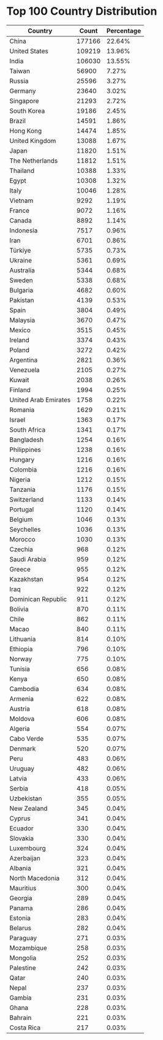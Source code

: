 # Top 100 Country Distribution
| Country | Count | Percentage |
|----|----|----|
| China | 177166 | 22.64% |
| United States | 109219 | 13.96% |
| India | 106030 | 13.55% |
| Taiwan | 56900 | 7.27% |
| Russia | 25596 | 3.27% |
| Germany | 23640 | 3.02% |
| Singapore | 21293 | 2.72% |
| South Korea | 19186 | 2.45% |
| Brazil | 14591 | 1.86% |
| Hong Kong | 14474 | 1.85% |
| United Kingdom | 13088 | 1.67% |
| Japan | 11820 | 1.51% |
| The Netherlands | 11812 | 1.51% |
| Thailand | 10388 | 1.33% |
| Egypt | 10308 | 1.32% |
| Italy | 10046 | 1.28% |
| Vietnam | 9292 | 1.19% |
| France | 9072 | 1.16% |
| Canada | 8892 | 1.14% |
| Indonesia | 7517 | 0.96% |
| Iran | 6701 | 0.86% |
| Türkiye | 5735 | 0.73% |
| Ukraine | 5361 | 0.69% |
| Australia | 5344 | 0.68% |
| Sweden | 5338 | 0.68% |
| Bulgaria | 4682 | 0.60% |
| Pakistan | 4139 | 0.53% |
| Spain | 3804 | 0.49% |
| Malaysia | 3670 | 0.47% |
| Mexico | 3515 | 0.45% |
| Ireland | 3374 | 0.43% |
| Poland | 3272 | 0.42% |
| Argentina | 2821 | 0.36% |
| Venezuela | 2105 | 0.27% |
| Kuwait | 2038 | 0.26% |
| Finland | 1994 | 0.25% |
| United Arab Emirates | 1758 | 0.22% |
| Romania | 1629 | 0.21% |
| Israel | 1363 | 0.17% |
| South Africa | 1341 | 0.17% |
| Bangladesh | 1254 | 0.16% |
| Philippines | 1238 | 0.16% |
| Hungary | 1216 | 0.16% |
| Colombia | 1216 | 0.16% |
| Nigeria | 1212 | 0.15% |
| Tanzania | 1176 | 0.15% |
| Switzerland | 1133 | 0.14% |
| Portugal | 1120 | 0.14% |
| Belgium | 1046 | 0.13% |
| Seychelles | 1036 | 0.13% |
| Morocco | 1030 | 0.13% |
| Czechia | 968 | 0.12% |
| Saudi Arabia | 959 | 0.12% |
| Greece | 955 | 0.12% |
| Kazakhstan | 954 | 0.12% |
| Iraq | 922 | 0.12% |
| Dominican Republic | 911 | 0.12% |
| Bolivia | 870 | 0.11% |
| Chile | 862 | 0.11% |
| Macao | 840 | 0.11% |
| Lithuania | 814 | 0.10% |
| Ethiopia | 796 | 0.10% |
| Norway | 775 | 0.10% |
| Tunisia | 656 | 0.08% |
| Kenya | 650 | 0.08% |
| Cambodia | 634 | 0.08% |
| Armenia | 622 | 0.08% |
| Austria | 618 | 0.08% |
| Moldova | 606 | 0.08% |
| Algeria | 554 | 0.07% |
| Cabo Verde | 535 | 0.07% |
| Denmark | 520 | 0.07% |
| Peru | 483 | 0.06% |
| Uruguay | 482 | 0.06% |
| Latvia | 433 | 0.06% |
| Serbia | 418 | 0.05% |
| Uzbekistan | 355 | 0.05% |
| New Zealand | 345 | 0.04% |
| Cyprus | 341 | 0.04% |
| Ecuador | 330 | 0.04% |
| Slovakia | 330 | 0.04% |
| Luxembourg | 324 | 0.04% |
| Azerbaijan | 323 | 0.04% |
| Albania | 321 | 0.04% |
| North Macedonia | 312 | 0.04% |
| Mauritius | 300 | 0.04% |
| Georgia | 289 | 0.04% |
| Panama | 286 | 0.04% |
| Estonia | 283 | 0.04% |
| Belarus | 282 | 0.04% |
| Paraguay | 271 | 0.03% |
| Mozambique | 258 | 0.03% |
| Mongolia | 252 | 0.03% |
| Palestine | 242 | 0.03% |
| Qatar | 240 | 0.03% |
| Nepal | 237 | 0.03% |
| Gambia | 231 | 0.03% |
| Ghana | 228 | 0.03% |
| Bahrain | 221 | 0.03% |
| Costa Rica | 217 | 0.03% |
